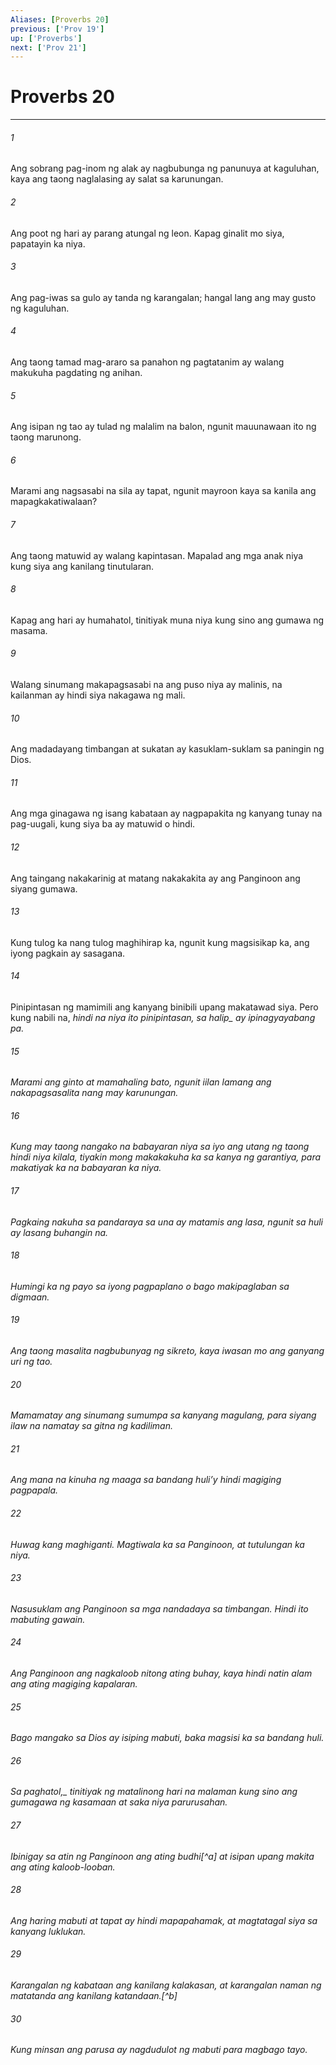 ```yaml
---
Aliases: [Proverbs 20]
previous: ['Prov 19']
up: ['Proverbs']
next: ['Prov 21']
---
```

# Proverbs 20

***






















###### 1 










Ang sobrang pag-inom ng alak ay nagbubunga ng panunuya at kaguluhan, kaya ang taong naglalasing ay salat sa karunungan. 





















###### 2 










Ang poot ng hari ay parang atungal ng leon. Kapag ginalit mo siya, papatayin ka niya. 





















###### 3 










Ang pag-iwas sa gulo ay tanda ng karangalan; hangal lang ang may gusto ng kaguluhan. 





















###### 4 










Ang taong tamad mag-araro sa panahon ng pagtatanim ay walang makukuha pagdating ng anihan. 





















###### 5 










Ang isipan ng tao ay tulad ng malalim na balon, ngunit mauunawaan ito ng taong marunong. 





















###### 6 










Marami ang nagsasabi na sila ay tapat, ngunit mayroon kaya sa kanila ang mapagkakatiwalaan? 





















###### 7 










Ang taong matuwid ay walang kapintasan. Mapalad ang mga anak niya kung siya ang kanilang tinutularan. 





















###### 8 










Kapag ang hari ay humahatol, tinitiyak muna niya kung sino ang gumawa ng masama. 





















###### 9 










Walang sinumang makapagsasabi na ang puso niya ay malinis, na kailanman ay hindi siya nakagawa ng mali. 





















###### 10 










Ang madadayang timbangan at sukatan ay kasuklam-suklam sa paningin ng Dios. 





















###### 11 










Ang mga ginagawa ng isang kabataan ay nagpapakita ng kanyang tunay na pag-uugali, kung siya ba ay matuwid o hindi. 





















###### 12 










Ang taingang nakakarinig at matang nakakakita ay ang Panginoon ang siyang gumawa. 





















###### 13 










Kung tulog ka nang tulog maghihirap ka, ngunit kung magsisikap ka, ang iyong pagkain ay sasagana. 





















###### 14 










Pinipintasan ng mamimili ang kanyang binibili upang makatawad siya. Pero kung nabili na, <i class="trans-change">hindi na niya ito pinipintasan, sa halip_ ay ipinagyayabang pa. 





















###### 15 










Marami ang ginto at mamahaling bato, ngunit iilan lamang ang nakapagsasalita nang may karunungan. 





















###### 16 










Kung may taong nangako na babayaran niya sa iyo ang utang ng taong hindi niya kilala, tiyakin mong makakakuha ka sa kanya ng garantiya, para makatiyak ka na babayaran ka niya. 





















###### 17 










Pagkaing nakuha sa pandaraya sa una ay matamis ang lasa, ngunit sa huli ay lasang buhangin na. 





















###### 18 










Humingi ka ng payo sa iyong pagpaplano o bago makipaglaban sa digmaan. 





















###### 19 










Ang taong masalita nagbubunyag ng sikreto, kaya iwasan mo ang ganyang uri ng tao. 





















###### 20 










Mamamatay ang sinumang sumumpa sa kanyang magulang, para siyang ilaw na namatay sa gitna ng kadiliman. 





















###### 21 










Ang mana na kinuha ng maaga sa bandang huliʼy hindi magiging pagpapala. 





















###### 22 










Huwag kang maghiganti. Magtiwala ka sa Panginoon, at tutulungan ka niya. 





















###### 23 










Nasusuklam ang Panginoon sa mga nandadaya sa timbangan. Hindi ito mabuting gawain. 





















###### 24 










Ang Panginoon ang nagkaloob nitong ating buhay, kaya hindi natin alam ang ating magiging kapalaran. 





















###### 25 










Bago mangako sa Dios ay isiping mabuti, baka magsisi ka sa bandang huli. 





















###### 26 










<i class="trans-change">Sa paghatol,_ tinitiyak ng matalinong hari na malaman kung sino ang gumagawa ng kasamaan at saka niya parurusahan. 





















###### 27 










Ibinigay sa atin ng Panginoon ang ating budhi[^a] at isipan upang makita ang ating kaloob-looban. 





















###### 28 










Ang haring mabuti at tapat ay hindi mapapahamak, at magtatagal siya sa kanyang luklukan. 





















###### 29 










Karangalan ng kabataan ang kanilang kalakasan, at karangalan naman ng matatanda ang kanilang katandaan.[^b] 





















###### 30 










Kung minsan ang parusa ay nagdudulot ng mabuti para magbago tayo.
